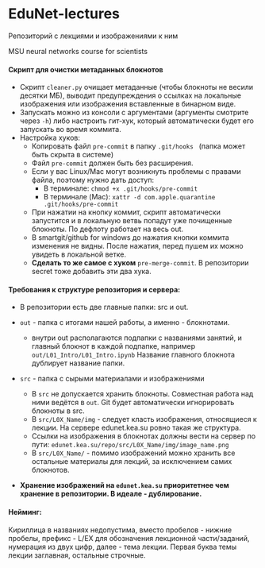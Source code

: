 # EduNet-lectures

Репозиторий с лекциями и изображениями к ним

MSU neural networks course for scientists

#### Скрипт для очистки метаданных блокнотов
* Скрипт `cleaner.py` очищает метаданные (чтобы блокноты не весили десятки МБ), выводит предупреждения о ссылках на локальные изображения или изображения вставленные в бинарном виде.
* Запускать можно из консоли с аргументами (аргументы смотрите через `-h`) либо настроить гит-хук, который автоматически будет его запускать во время коммита.
* Настройка хуков:
  * Копировать файл `pre-commit` в папку `.git/hooks ` (папка может быть скрыта в системе)
  * Файл `pre-commit` должен быть без расширения.
  * Если у вас Linux/Mac могут возникнуть проблемы с правами файла, поэтому нужно дать доступ:
    * В терминале: `chmod +x .git/hooks/pre-commit`
    * В терминале (Mac): `xattr -d com.apple.quarantine .git/hooks/pre-commit`
  * При нажатии на кнопку коммит, скрипт автоматически запустится и в локальную ветвь попадут уже почищенные блокноты. По дефлоту работает на весь out.
  * В smartgit/github for windows до нажатия кнопки коммита изменения не видны. После нажатия, перед пушем их можно увидеть в локальной ветке.
  * **Сделать то же самое с хуком** `pre-merge-commit`. В репозитории secret тоже добавить эти два хука.

#### Требования к структуре репозитория и сервера:
* В репозитории есть две главные папки: src и out.
* `out` - папка с итогами нашей работы, а именно - блокнотами.
  * внутри out располагаются подпапки с названиями занятий, и главный блокнот в каждой подпапке,
  например `out/L01_Intro/L01_Intro.ipynb` Название главного блокнота дублирует название папки.

* `src` - папка с сырыми материалами и изображениями
  * В `src` не допускается хранить блокноты. Совместная работа над ними ведётся в `out`. Git будет автоматически игнорировать блокноты в src.
  * В `src/L0X_Name/img` - следует класть изображения, относящиеся к лекции. На сервере edunet.kea.su ровно такая же структура.
  * Ссылки на изображения в блокнотах должны вести на сервер по пути: `edunet.kea.su/repo/src/L0X_Name/img/image_name.png`
  * В `src/L0X_Name/` - помимо изображений можно хранить все остальные материалы для лекций, за исключением самих блокнотов.
  
* **Хранение изображений на `edunet.kea.su` приоритетнее чем хранение в репозитории. В идеале - дублирование.**

#### Нейминг:
Кириллица в названиях недопустима, вместо пробелов - нижние пробелы, префикс - L/EX для обозначения лекционной части/заданий, нумерация из двух цифр, далее - тема лекции.
Первая буква темы лекции заглавная, остальные строчные.